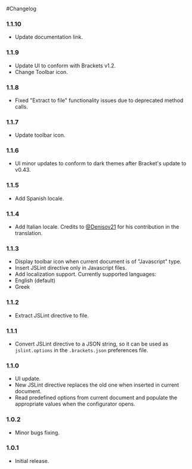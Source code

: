 #Changelog

### 1.1.10
- Update documentation link.

### 1.1.9
- Update UI to conform with Brackets v1.2.
- Change Toolbar icon.

### 1.1.8
- Fixed "Extract to file" functionality issues due to deprecated method calls.

### 1.1.7
- Update toolbar icon.

### 1.1.6
- UI minor updates to conform to dark themes after Bracket's update to v0.43.

### 1.1.5
- Add Spanish locale.

### 1.1.4
- Add Italian locale. Credits to [@Denisov21](https://github.com/Denisov21) for his contribution in the translation.

### 1.1.3
- Display toolbar icon when current document is of "Javascript" type.
- Insert JSLint directive only in Javascript files.
- Add localization support. Currently supported languages:
 - English (default)
 - Greek

### 1.1.2
- Extract JSLint directive to file.

### 1.1.1
- Convert JSLint directive to a JSON string, so it can be used as <code>jslint.options</code> in the <code>.brackets.json</code> preferences file.

### 1.1.0
- UI update.
- New JSLint directive replaces the old one when inserted in current document.
- Read predefined options from current document and populate the appropriate values when the configurator opens.

### 1.0.2
- Minor bugs fixing.

### 1.0.1
- Initial release.